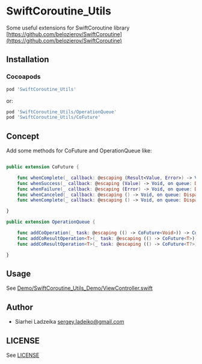 # SwiftCoroutine_Utils

Some useful extensions for SwiftCoroutine library [https://github.com/belozierov/SwiftCoroutine](https://github.com/belozierov/SwiftCoroutine)

## Installation

### Cocoapods

```ruby
pod 'SwiftCoroutine_Utils'
```

or:

```ruby
pod 'SwiftCoroutine_Utils/OperationQueue'
pod 'SwiftCoroutine_Utils/CoFuture'
```

## Concept

Add some methods for CoFuture and OperationQueue like:

```swift

public extension CoFuture {

    func whenComplete(_ callback: @escaping (Result<Value, Error>) -> Void, on queue: DispatchQueue)
    func whenSuccess(_ callback: @escaping (Value) -> Void, on queue: DispatchQueue)
    func whenFailure(_ callback: @escaping (Error) -> Void, on queue: DispatchQueue)
    func whenCanceled(_ callback: @escaping () -> Void, on queue: DispatchQueue)
    func whenComplete(_ callback: @escaping () -> Void, on queue: DispatchQueue)

}

public extension OperationQueue {

    func addCoOperation(_ task: @escaping (() -> CoFuture<Void>)) -> CoFuture<Void>
    func addCoResultOperation<T>(_ task: @escaping (() -> CoFuture<T>)) -> CoFuture<T>
    func addCoResultOperation<T>(_ task: @escaping (() -> CoFuture<T?>)) -> CoFuture<T?>

}
```

## Usage

See [Demo/SwiftCoroutine\_Utils\_Demo/ViewController.swift](Demo/SwiftCoroutine_Utils_Demo/ViewController.swift)

## Author

* Siarhei Ladzeika <sergey.ladeiko@gmail.com>

## LICENSE

See [LICENSE](LICENSE)

